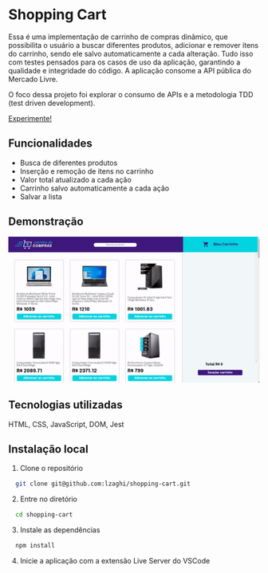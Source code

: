 
# Shopping Cart

Essa é uma implementação de carrinho de compras dinâmico, que possibilita o usuário a buscar diferentes produtos, adicionar e remover itens do carrinho, sendo ele salvo automaticamente a cada alteração.
Tudo isso com testes pensados para os casos de uso da aplicação, garantindo a qualidade e integridade do código.
A aplicação consome a API pública do Mercado Livre.

O foco dessa projeto foi explorar o consumo de APIs e a metodologia TDD (test driven development).

[Experimente!](https://lzaghi.github.io/shopping-cart/)

## Funcionalidades

- Busca de diferentes produtos
- Inserção e remoção de itens no carrinho
- Valor total atualizado a cada ação
- Carrinho salvo automaticamente a cada ação
- Salvar a lista

## Demonstração

![](cart.gif)


## Tecnologias utilizadas

HTML, CSS, JavaScript, DOM, Jest


## Instalação local

1. Clone o repositório 
```bash
  git clone git@github.com:lzaghi/shopping-cart.git
```

2. Entre no diretório 
```bash
  cd shopping-cart
```

3. Instale as dependências 
```bash
  npm install
```
4. Inicie a aplicação com a extensão Live Server do VSCode


